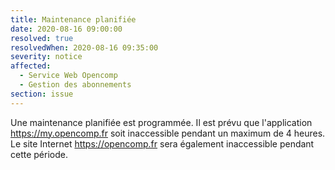 ```yaml
---
title: Maintenance planifiée
date: 2020-08-16 09:00:00
resolved: true
resolvedWhen: 2020-08-16 09:35:00
severity: notice
affected:
  - Service Web Opencomp
  - Gestion des abonnements
section: issue
---
```


Une maintenance planifiée est programmée. Il est prévu que l'application https://my.opencomp.fr soit inaccessible pendant un maximum de 4 heures. Le site Internet https://opencomp.fr sera également inaccessible pendant cette période.
